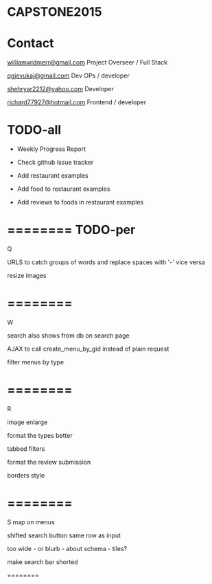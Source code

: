 # CAPSTONE2015

# Contact

  williamwidmerr@gmail.com  Project Overseer / Full Stack

  qgjevukaj@gmail.com Dev OPs / developer
  
  shehryar2212@yahoo.com Developer
  
  richard77927@hotmail.com Frontend / developer

# TODO-all 

- Weekly Progress Report

- Check github Issue tracker

- Add restaurant examples

- Add food to restaurant examples

- Add reviews to foods in restaurant examples 

========
TODO-per
========
Q

URLS to catch groups of words and replace spaces with '-' vice versa

resize images

========
========
W

search also shows from db on search page 

AJAX to call create_menu_by_gid instead of plain request

filter menus by type

========
========
R

image enlarge

format the types better

tabbed filters

format the review submission

borders style

========
========
S
map on menus

shifted search button same row as input
  
too wide - or blurb - about schema - tiles?

make search bar shorted

========





  


